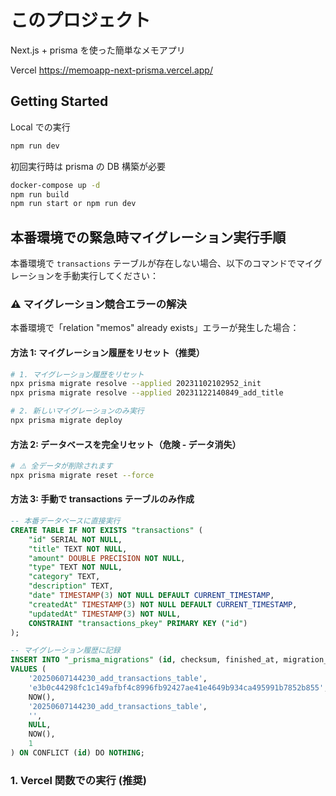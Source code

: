 # このプロジェクト

Next.js + prisma を使った簡単なメモアプリ

Vercel
https://memoapp-next-prisma.vercel.app/

## Getting Started

Local での実行

```bash
npm run dev
```

初回実行時は prisma の DB 構築が必要

```bash
docker-compose up -d
npm run build
npm run start or npm run dev
```

## 本番環境での緊急時マイグレーション実行手順

本番環境で `transactions` テーブルが存在しない場合、以下のコマンドでマイグレーションを手動実行してください：

### ⚠️ マイグレーション競合エラーの解決

本番環境で「relation "memos" already exists」エラーが発生した場合：

#### 方法 1: マイグレーション履歴をリセット（推奨）

```bash
# 1. マイグレーション履歴をリセット
npx prisma migrate resolve --applied 20231102102952_init
npx prisma migrate resolve --applied 20231122140849_add_title

# 2. 新しいマイグレーションのみ実行
npx prisma migrate deploy
```

#### 方法 2: データベースを完全リセット（危険 - データ消失）

```bash
# ⚠️ 全データが削除されます
npx prisma migrate reset --force
```

#### 方法 3: 手動で transactions テーブルのみ作成

```sql
-- 本番データベースに直接実行
CREATE TABLE IF NOT EXISTS "transactions" (
    "id" SERIAL NOT NULL,
    "title" TEXT NOT NULL,
    "amount" DOUBLE PRECISION NOT NULL,
    "type" TEXT NOT NULL,
    "category" TEXT,
    "description" TEXT,
    "date" TIMESTAMP(3) NOT NULL DEFAULT CURRENT_TIMESTAMP,
    "createdAt" TIMESTAMP(3) NOT NULL DEFAULT CURRENT_TIMESTAMP,
    "updatedAt" TIMESTAMP(3) NOT NULL,
    CONSTRAINT "transactions_pkey" PRIMARY KEY ("id")
);

-- マイグレーション履歴に記録
INSERT INTO "_prisma_migrations" (id, checksum, finished_at, migration_name, logs, rolled_back_at, started_at, applied_steps_count)
VALUES (
    '20250607144230_add_transactions_table',
    'e3b0c44298fc1c149afbf4c8996fb92427ae41e4649b934ca495991b7852b855',
    NOW(),
    '20250607144230_add_transactions_table',
    '',
    NULL,
    NOW(),
    1
) ON CONFLICT (id) DO NOTHING;
```

### 1. Vercel 関数での実行 (推奨)

```

```
